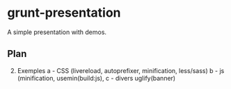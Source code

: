 # grunt-presentation
A simple presentation with demos.

## Plan
2) Exemples
a - CSS (livereload, autoprefixer, minification, less/sass)
b - js (minification, usemin(build:js),
c - divers uglify(banner)
